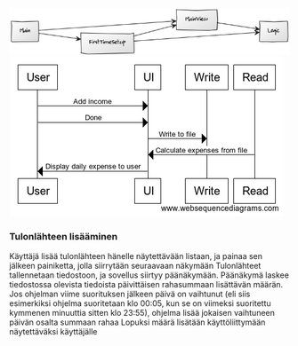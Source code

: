 ![Arkkitehtuuri](https://github.com/JimiUrsin/ot-harjoitustyo/blob/master/dokumentaatio/8a2b76d9.png)
![Sekvenssikaavio](https://github.com/JimiUrsin/ot-harjoitustyo/blob/master/dokumentaatio/sequence.png)
### Tulonlähteen lisääminen
Käyttäjä lisää tulonlähteen hänelle näytettävään listaan, ja painaa sen jälkeen painiketta, jolla siirrytään seuraavaan näkymään
Tulonlähteet tallennetaan tiedostoon, ja sovellus siirtyy päänäkymään.
Päänäkymä laskee tiedostossa olevista tiedoista päivittäisen rahasummaan lisättävän määrän.
Jos ohjelman viime suorituksen jälkeen päivä on vaihtunut (eli siis esimerkiksi ohjelma suoritetaan klo 00:05, kun se on viimeksi suoritettu kymmenen minuuttia sitten klo 23:55), ohjelma lisää jokaisen vaihtuneen päivän osalta summaan rahaa
Lopuksi määrä lisätään käyttöliittymään näytettäväksi käyttäjälle
